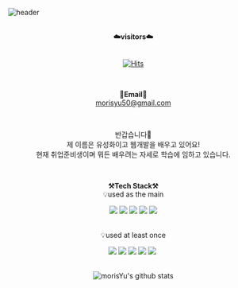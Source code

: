![header](https://capsule-render.vercel.app/api?type=waving&color=auto&height=300&section=header&text=welcome&fontSize=90&animation=fadeIn&fontAlignY=38&desc=morisYu's%20GitHub%20Profile&descAlignY=51&descAlign=62)

<br>

<div align="center">
    <Strong>☁️visitors☁️</Strong><br><br>  
    
   [![Hits](https://hits.seeyoufarm.com/api/count/incr/badge.svg?url=https%3A%2F%2Fgithub.com%2FmorisYu&count_bg=%23A25CD3&title_bg=%23555555&icon=&icon_color=%23E7E7E7&title=hits&edge_flat=false)](https://github.com/morisYu)  
    
<br>  

<Strong>📧Email📧</Strong><br>morisyu50@gmail.com<br>  

</div>

<br>

<p align="center">
반갑습니다👐<br>
제 이름은 유성화이고 웹개발을 배우고 있어요!<br>
현재 취업준비생이며 뭐든 배우려는 자세로 학습에 임하고 있습니다.<br>
</p>

<br>

<p align="center">
    <Strong>⚒️Tech Stack⚒️</Strong><br>
    💡used as the main
</p>

<div align="center" display="inline-block">
    <img src="https://img.shields.io/badge/JAVA-007396?style=for-the-badge&logo=java&logoColor=white"> 
    <img src="https://img.shields.io/badge/javascript-F7DF1E?style=for-the-badge&logo=javascript&logoColor=black">
    <img src="https://img.shields.io/badge/html-E34F26?style=for-the-badge&logo=html5&logoColor=white">
    <img src="https://img.shields.io/badge/css-1572B6?style=for-the-badge&logo=css3&logoColor=white">  
    <img src="https://img.shields.io/badge/mysql-4479A1?style=for-the-badge&logo=mysql&logoColor=white">  
    
</div><br>

<p align="center">
    💡used at least once
</p>

<div align="center" display="inline-block">

  <img src="https://img.shields.io/badge/Arduino-00979D?style=for-the-badge&logo=arduino&logoColor=white">
  <img src="https://img.shields.io/badge/Scratch-4D97FF?style=for-the-badge&logo=scratch&logoColor=white">
  <img src="https://img.shields.io/badge/Linux-FCC624?style=for-the-badge&logo=Linux&logoColor=white">  
  <img src="https://img.shields.io/badge/AWS-232F3E?style=for-the-badge&logo=Amazon AWS&logoColor=white">
  <img src="https://img.shields.io/badge/Bootstrap-7952B3?style=for-the-badge&logo=Bootstrap&logoColor=white"/></a>&nbsp 

</div>

<br>


<div align=center>

![morisYu's github stats](https://github-readme-stats.vercel.app/api?username=morisYu&show_icons=true)

</div>
